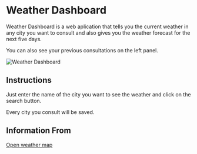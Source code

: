 # Weather Dashboard

Weather Dashboard is a web aplication that tells you the current weather in any city you want to consult and also gives you the weather forecast for the next five days.

You can also see your previous consultations on the left panel.

![Weather Dashboard](Assets\preview.jpg)

## Instructions

Just enter the name of the city you want to see the weather and click on the search button.

Every city you consult will be saved.



## Information From

[Open weather map](https://openweathermap.org/api)
